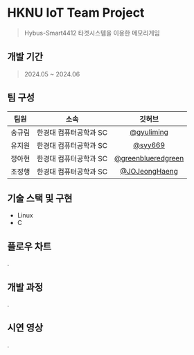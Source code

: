 # HKNU IoT Team Project
> Hybus-Smart4412 타겟시스템을 이용한 메모리게임

## 개발 기간
> 2024.05 ~ 2024.06

## 팀 구성
|팀원|소속|깃허브|
|:---:|:---:|:---:|
|송규림|한경대 컴퓨터공학과 SC|[@gyuliming](https://github.com/gyuliming)|
|유지원|한경대 컴퓨터공학과 SC|[@syy669](https://github.com/syy669)|
|정아현|한경대 컴퓨터공학과 SC|[@greenblueredgreen](https://github.com/greenblueredgreen)|
|조정행|한경대 컴퓨터공학과 SC|[@JOJeongHaeng](https://github.com/JOJeongHaeng)|

## 기술 스택 및 구현
- Linux
- C

## 플로우 차트
.

## 개발 과정
.

## 시연 영상
.
